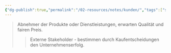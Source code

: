 ```yaml
---
{"dg-publish":true,"permalink":"/02-resources/notes/kunden/","tags":["stakeholder/markt","wirtschaft/bwl"],"noteIcon":"","updated":"2025-10-29T12:59:07.560+01:00"}
---
```


>Abnehmer der Produkte oder Dienstleistungen, erwarten Qualität und fairen Preis.
>>Externe Stakeholder - bestimmen durch Kaufentscheidungen den Unternehmenserfolg.
